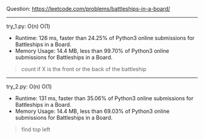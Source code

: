 Question: https://leetcode.com/problems/battleships-in-a-board/

---

try_1.py: O(n) O(1)

* Runtime: 126 ms, faster than 24.25% of Python3 online submissions for Battleships in a Board.
* Memory Usage: 14.4 MB, less than 99.70% of Python3 online submissions for Battleships in a Board.

> count if X is the front or the back of the battleship

---

try_2.py: O(n) O(1)

* Runtime: 131 ms, faster than 35.06% of Python3 online submissions for Battleships in a Board.
* Memory Usage: 14.4 MB, less than 69.03% of Python3 online submissions for Battleships in a Board.

> find top left
